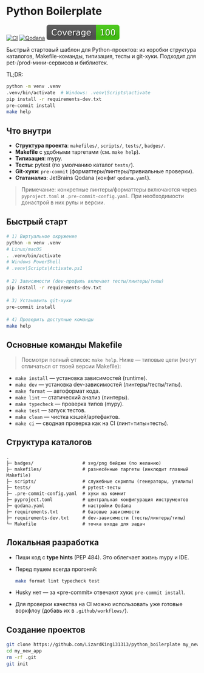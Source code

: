 # Python Boilerplate

[![CI](https://github.com/LizardKing131313/python_boilerplate/actions/workflows/ci.yml/badge.svg)](https://github.com/LizardKing131313/python_boilerplate/actions/workflows/ci.yml)
[![Qodana](https://github.com/LizardKing131313/python_boilerplate/actions/workflows/qodana_code_quality.yml/badge.svg)](https://github.com/LizardKing131313/python_boilerplate/actions/workflows/qodana_code_quality.yml)
![Coverage](badges/coverage.svg)

Быстрый стартовый шаблон для Python-проектов: из коробки структура каталогов,
Makefile-команды, типизация, тесты и git-хуки.
Подходит для pet-/prod-мини-сервисов и библиотек.

 TL;DR:

```bash
python -m venv .venv
.venv/bin/activate  # Windows: .venv\Scripts\activate
pip install -r requirements-dev.txt
pre-commit install
make help
```

## Что внутри

- **Структура проекта**: `makefiles/`, `scripts/`, `tests/`, `badges/`.
- **Makefile** с удобными таргетами (см. `make help`).
- **Типизация**: mypy.
- **Тесты**: pytest (по умолчанию каталог `tests/`).
- **Git-хуки**: `pre-commit` (форматтеры/линтеры/тривиальные проверки).
- **Статанализ**: JetBrains Qodana (конфиг `qodana.yaml`).

> Примечание: конкретные линтеры/форматтеры включаются через
> `pyproject.toml` и `.pre-commit-config.yaml`.
> При необходимости донастрой в них рулы и версии.

## Быстрый старт

```bash
# 1) Виртуальное окружение
python -m venv .venv
# Linux/macOS
. .venv/bin/activate
# Windows PowerShell
# .venv\Scripts\Activate.ps1

# 2) Зависимости (dev-профиль включает тесты/линтеры/типы)
pip install -r requirements-dev.txt

# 3) Установить git-хуки
pre-commit install

# 4) Проверить доступные команды
make help
```

## Основные команды Makefile

> Посмотри полный список: `make help`.
> Ниже — типовые цели (могут отличаться от твоей версии Makefile):

- `make install` — установка зависимостей (runtime).
- `make dev` — установка dev-зависимостей (линтеры/тесты/типы).
- `make format` — автоформат кода.
- `make lint` — статический анализ (линтеры).
- `make typecheck` — проверка типов (mypy).
- `make test` — запуск тестов.
- `make clean` — чистка кэшей/артефактов.
- `make ci` — сводная проверка как на CI (линт+типы+тесты).

## Структура каталогов

```ignorelang
.
├─ badges/                  # svg/png бейджи (по желанию)
├─ makefiles/               # разнесённые таргеты (инклюдит главный Makefile)
├─ scripts/                 # служебные скрипты (генераторы, утилиты)
├─ tests/                   # pytest-тесты
├─ .pre-commit-config.yaml  # хуки на коммит
├─ pyproject.toml           # центральная конфигурация инструментов
├─ qodana.yaml              # настройки Qodana
├─ requirements.txt         # базовые зависимости
├─ requirements-dev.txt     # dev-зависимости (тесты/линтеры/типы)
└─ Makefile                 # точка входа для задач
```

## Локальная разработка

- Пиши код с **type hints** (PEP 484). Это облегчает жизнь mypy и IDE.
- Перед пушем всегда прогоняй:

  ```bash
  make format lint typecheck test
  ```

- Husky нет — за «pre-commit» отвечают хуки: `pre-commit install`.
- Для проверки качества на CI можно использовать
  уже готовые воркфлоу (добавь их в `.github/workflows/`).

## Создание проектов

```bash
git clone https://github.com/LizardKing131313/python_boilerplate my_new_app
cd my_new_app
rm -rf .git
git init
```
